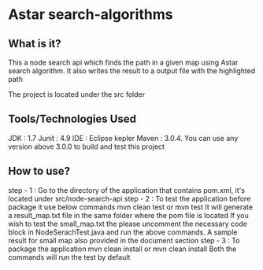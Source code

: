 # Astar search-algorithms
What is it?
-------------------------------------------

This a node search api which finds the path in a given map using Astar search algorithm. It also writes the result to a output file with the highlighted path

The project is located under the src folder

Tools/Technologies Used
-------------------------------------------

JDK : 1.7
Junit : 4.9
IDE : Eclipse kepler
Maven : 3.0.4. You can use any version above 3.0.0 to build and test this project

How to use?
--------------------------------------------

step - 1 : Go to the directory of the application that contains pom.xml, it's located under src/node-search-api
step - 2 : To test the application before package it use below commands
		   mvn clean test
		   or
		   mvn test
		   It will generate a result_map.txt file in the same folder where the pom file is located
		   If you wish to test the small_map.txt the please uncomment the necessary code block in NodeSerachTest.java and run the above commands.
		   A sample result for small map also provided in the document section
step - 3 : To package the application 
		   mvn clean install
		   or
		   mvn clean install
		   Both the commands will run the test by default
